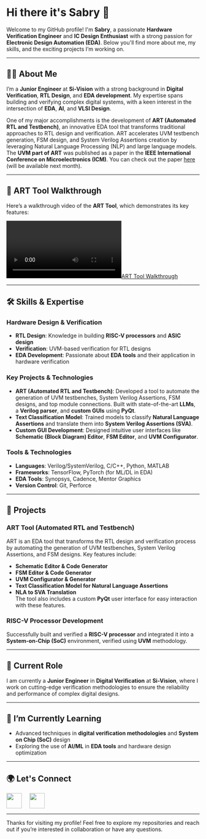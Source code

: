 # Hi there it's Sabry 👋

Welcome to my GitHub profile! I'm **Sabry**, a passionate **Hardware Verification Engineer** and **IC Design Enthusiast** with a strong passion for **Electronic Design Automation (EDA)**. Below you'll find more about me, my skills, and the exciting projects I’m working on.

---

## 👨‍💻 About Me

I’m a **Junior Engineer** at **Si-Vision** with a strong background in **Digital Verification**, **RTL Design**, and **EDA development**. My expertise spans building and verifying complex digital systems, with a keen interest in the intersection of **EDA**, **AI**, and **VLSI Design**.

One of my major accomplishments is the development of **ART (Automated RTL and Testbench)**, an innovative EDA tool that transforms traditional approaches to RTL design and verification. ART accelerates UVM testbench generation, FSM design, and System Verilog Assertions creation by leveraging Natural Language Processing (NLP) and large language models. The **UVM part of ART** was published as a paper in the **IEEE International Conference on Microelectronics (ICM)**. You can check out the paper [here](https://ieeexplore.ieee.org/document/12345678) (will be available next month).

---

## 🎥 ART Tool Walkthrough

Here’s a walkthrough video of the **ART Tool**, which demonstrates its key features:

[![ART Tool Walkthrough](https://user-images.githubusercontent.com/102327986/194791576-57d95e86-dc7b-44a4-b020-061ec1180185.mp4)](https://user-images.githubusercontent.com/102327986/194791576-57d95e86-dc7b-44a4-b020-061ec1180185.mp4)


---

## 🛠️ Skills & Expertise

### **Hardware Design & Verification**
- **RTL Design**: Knowledge in building **RISC-V processors** and **ASIC design**
- **Verification**: UVM-based verification for RTL designs
- **EDA Development**: Passionate about **EDA tools** and their application in hardware verification

### **Key Projects & Technologies**
- **ART (Automated RTL and Testbench)**: Developed a tool to automate the generation of UVM testbenches, System Verilog Assertions, FSM designs, and top module connections. Built with state-of-the-art **LLMs**, a **Verilog parser**, and **custom GUIs** using **PyQt**.
- **Text Classification Model**: Trained models to classify **Natural Language Assertions** and translate them into **System Verilog Assertions (SVA)**.
- **Custom GUI Development**: Designed intuitive user interfaces like **Schematic (Block Diagram) Editor**, **FSM Editor**, and **UVM Configurator**.

### **Tools & Technologies**
- **Languages**: Verilog/SystemVerilog, C/C++, Python, MATLAB
- **Frameworks**: TensorFlow, PyTorch (for ML/DL in EDA)
- **EDA Tools**: Synopsys, Cadence, Mentor Graphics
- **Version Control**: Git, Perforce

---

## 🚀 Projects

### **ART Tool (Automated RTL and Testbench)**
ART is an EDA tool that transforms the RTL design and verification process by automating the generation of UVM testbenches, System Verilog Assertions, and FSM designs. Key features include:
- **Schematic Editor & Code Generator**
- **FSM Editor & Code Generator**
- **UVM Configurator & Generator**
- **Text Classification Model for Natural Language Assertions**
- **NLA to SVA Translation**  
The tool also includes a custom **PyQt** user interface for easy interaction with these features.

### **RISC-V Processor Development**
Successfully built and verified a **RISC-V processor** and integrated it into a **System-on-Chip (SoC)** environment, verified using **UVM** methodology.  

---

## 💼 Current Role

I am currently a **Junior Engineer** in **Digital Verification** at **Si-Vision**, where I work on cutting-edge verification methodologies to ensure the reliability and performance of complex digital designs.

---

## 🌱 I’m Currently Learning

- Advanced techniques in **digital verification methodologies** and **System on Chip (SoC)** design
- Exploring the use of **AI/ML** in **EDA tools** and hardware design optimization

---

## 🌍 Let's Connect

<div style="display: flex; gap: 20px;">
  <a href="https://www.linkedin.com/in/abd-el-rahman-sabry-1025471b6/">
    <img src="https://upload.wikimedia.org/wikipedia/commons/thumb/8/81/LinkedIn_icon.svg/72px-LinkedIn_icon.svg.png" width="40" />
  </a>
  <a href="https://x.com/?AERSabry">
    <img src="https://upload.wikimedia.org/wikipedia/commons/thumb/c/ce/X_logo_2023.svg/300px-X_logo_2023.svg.png" width="40" />
  </a>
</div>

---

Thanks for visiting my profile! Feel free to explore my repositories and reach out if you’re interested in collaboration or have any questions.
